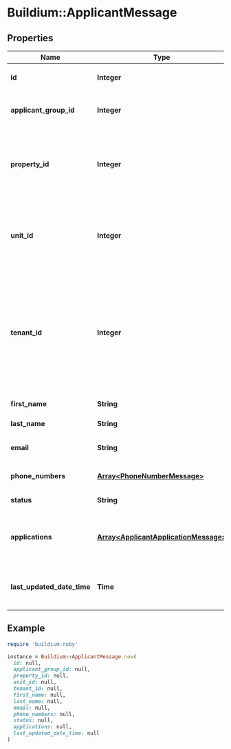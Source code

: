 # Buildium::ApplicantMessage

## Properties

| Name | Type | Description | Notes |
| ---- | ---- | ----------- | ----- |
| **id** | **Integer** | Applicant unique identifier. | [optional] |
| **applicant_group_id** | **Integer** | Applicant group unique identifier. | [optional] |
| **property_id** | **Integer** | Rental property unique identifier that the applicant is associated with. | [optional] |
| **unit_id** | **Integer** | Rental property unit unique identifier that the applicant is associated with. | [optional] |
| **tenant_id** | **Integer** | The rental tenant identifier associated with the applicant. This value will be null if the applicant never transitioned into a tenant. | [optional] |
| **first_name** | **String** | Applicant first name. | [optional] |
| **last_name** | **String** | Applicant last name. | [optional] |
| **email** | **String** | Applicant email address. | [optional] |
| **phone_numbers** | [**Array&lt;PhoneNumberMessage&gt;**](PhoneNumberMessage.md) | Applicant phone numbers. | [optional] |
| **status** | **String** | Applicant status. | [optional] |
| **applications** | [**Array&lt;ApplicantApplicationMessage&gt;**](ApplicantApplicationMessage.md) | A collection of applications associated with the applicant. | [optional] |
| **last_updated_date_time** | **Time** | Date and time the applicant was last updated. | [optional] |

## Example

```ruby
require 'buildium-ruby'

instance = Buildium::ApplicantMessage.new(
  id: null,
  applicant_group_id: null,
  property_id: null,
  unit_id: null,
  tenant_id: null,
  first_name: null,
  last_name: null,
  email: null,
  phone_numbers: null,
  status: null,
  applications: null,
  last_updated_date_time: null
)
```

